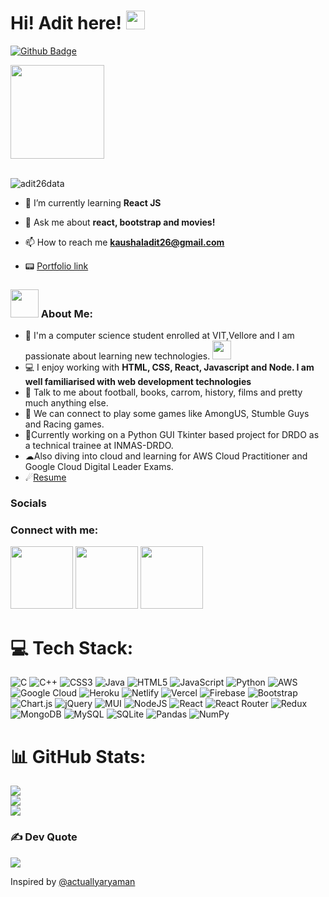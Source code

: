 # Hi! Adit here! <img src="https://em-content.zobj.net/thumbs/240/apple/325/folded-hands_medium-skin-tone_1f64f-1f3fd_1f3fd.png" height="30"/>
[![Github Badge](https://img.shields.io/github/followers/adit26data?style=social)](https://github.com/adit26data)

<p>
<img src="https://user-images.githubusercontent.com/74038190/212746035-d5c61762-973c-44c0-aec7-887f3b7690e3.gif" width="150">
<br><br>
</p>


<p align="left"> <img src="https://komarev.com/ghpvc/?username=adit26data&label=Profile%20views&color=0e75b6&style=flat" alt="adit26data" /> </p>

- 🌱 I’m currently learning **React JS**

- 💬 Ask me about **react, bootstrap and movies!**

- 📫 How to reach me **kaushaladit26@gmail.com**

- 📟 <a href="https://adit26data.github.io/cleanfolio/">Portfolio link</a>

### <img src="https://github.com/TheDudeThatCode/TheDudeThatCode/blob/master/Assets/Developer.gif" width="45" /> About Me:
- 🏦 I'm a computer science student enrolled at VIT,Vellore and I am passionate about learning new technologies.
    <img src="https://media.giphy.com/media/WUlplcMpOCEmTGBtBW/giphy.gif" width="30">
- 💻 I enjoy working with **HTML, CSS, React, Javascript and Node. I am well familiarised with web development technologies**
- 💬 Talk to me about football, books, carrom, history, films and pretty much anything else.
- 👯 We can connect to play some games like AmongUS, Stumble Guys and Racing games.
- 👔Currently working on a Python GUI Tkinter based project for DRDO as a technical trainee at INMAS-DRDO.
- ☁Also diving into cloud and learning for AWS Cloud Practitioner and Google Cloud Digital Leader Exams.
- ☄<a href="https://aditresume.tiiny.site">Resume</a>

<!-- +<img alt="AWS-Certified-Cloud-Practitioner" src="https://user-images.githubusercontent.com/40695548/156188753-442a1f51-3e9c-410a-83e7-79ed736efc2e.png" width="100px"/>+ -->



### Socials
<h3 align="left">Connect with me:</h3>
<p align="left">
<a href="https://www.facebook.com/people/Adit-Kaushal/pfbid0TLwvCTTVXDkibGFeTYDVgs5nZU78GTWnB8j1jAJBpdwzLcE65Ckf9DUPh9ZvibEcl/"><img src="https://user-images.githubusercontent.com/74038190/235294010-ec412ef5-e3da-4efa-b1d4-0ab4d4638755.gif" width="100"></a>
<a href="https://www.linkedin.com/in/adit-kaushal-34bab221b/"><img src="https://user-images.githubusercontent.com/74038190/235294012-0a55e343-37ad-4b0f-924f-c8431d9d2483.gif" width="100"></a>
<a href="https://www.instagram.com/adit26data/"><img src="https://user-images.githubusercontent.com/74038190/235294013-a33e5c43-a01c-43f6-b44d-a406d8b4ab75.gif" width="100"></a>
</p>

# 💻 Tech Stack:
![C](https://img.shields.io/badge/c-%2300599C.svg?style=for-the-badge&logo=c&logoColor=white) ![C++](https://img.shields.io/badge/c++-%2300599C.svg?style=for-the-badge&logo=c%2B%2B&logoColor=white) ![CSS3](https://img.shields.io/badge/css3-%231572B6.svg?style=for-the-badge&logo=css3&logoColor=white) ![Java](https://img.shields.io/badge/java-%23ED8B00.svg?style=for-the-badge&logo=java&logoColor=white) ![HTML5](https://img.shields.io/badge/html5-%23E34F26.svg?style=for-the-badge&logo=html5&logoColor=white) ![JavaScript](https://img.shields.io/badge/javascript-%23323330.svg?style=for-the-badge&logo=javascript&logoColor=%23F7DF1E) ![Python](https://img.shields.io/badge/python-3670A0?style=for-the-badge&logo=python&logoColor=ffdd54) ![AWS](https://img.shields.io/badge/AWS-%23FF9900.svg?style=for-the-badge&logo=amazon-aws&logoColor=white) ![Google Cloud](https://img.shields.io/badge/Google%20Cloud-%234285F4.svg?style=for-the-badge&logo=google-cloud&logoColor=white) ![Heroku](https://img.shields.io/badge/heroku-%23430098.svg?style=for-the-badge&logo=heroku&logoColor=white) ![Netlify](https://img.shields.io/badge/netlify-%23000000.svg?style=for-the-badge&logo=netlify&logoColor=#00C7B7) ![Vercel](https://img.shields.io/badge/vercel-%23000000.svg?style=for-the-badge&logo=vercel&logoColor=white) ![Firebase](https://img.shields.io/badge/firebase-%23039BE5.svg?style=for-the-badge&logo=firebase) ![Bootstrap](https://img.shields.io/badge/bootstrap-%23563D7C.svg?style=for-the-badge&logo=bootstrap&logoColor=white) ![Chart.js](https://img.shields.io/badge/chart.js-F5788D.svg?style=for-the-badge&logo=chart.js&logoColor=white) ![jQuery](https://img.shields.io/badge/jquery-%230769AD.svg?style=for-the-badge&logo=jquery&logoColor=white) ![MUI](https://img.shields.io/badge/MUI-%230081CB.svg?style=for-the-badge&logo=material-ui&logoColor=white) ![NodeJS](https://img.shields.io/badge/node.js-6DA55F?style=for-the-badge&logo=node.js&logoColor=white) ![React](https://img.shields.io/badge/react-%2320232a.svg?style=for-the-badge&logo=react&logoColor=%2361DAFB) ![React Router](https://img.shields.io/badge/React_Router-CA4245?style=for-the-badge&logo=react-router&logoColor=white) ![Redux](https://img.shields.io/badge/redux-%23593d88.svg?style=for-the-badge&logo=redux&logoColor=white) ![MongoDB](https://img.shields.io/badge/MongoDB-%234ea94b.svg?style=for-the-badge&logo=mongodb&logoColor=white) ![MySQL](https://img.shields.io/badge/mysql-%2300f.svg?style=for-the-badge&logo=mysql&logoColor=white) ![SQLite](https://img.shields.io/badge/sqlite-%2307405e.svg?style=for-the-badge&logo=sqlite&logoColor=white) ![Pandas](https://img.shields.io/badge/pandas-%23150458.svg?style=for-the-badge&logo=pandas&logoColor=white) ![NumPy](https://img.shields.io/badge/numpy-%23013243.svg?style=for-the-badge&logo=numpy&logoColor=white)



# 📊 GitHub Stats:
![](https://github-readme-stats.vercel.app/api?username=adit26data&theme=default&hide_border=false&include_all_commits=false&count_private=true)<br/>
![](https://github-readme-streak-stats.herokuapp.com/?user=adit26data&theme=default&hide_border=false)<br/>
![](https://github-readme-stats.vercel.app/api/top-langs/?username=adit26data&theme=default&hide_border=false&include_all_commits=false&count_private=true&layout=compact)

### ✍️ Dev Quote
![](https://quotes-github-readme.vercel.app/api?type=horizontal&theme=light)


Inspired by [@actuallyaryaman](https://github.com/actuallyaryaman/actuallyaryaman)
